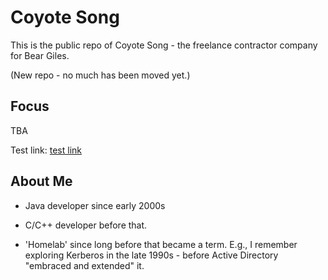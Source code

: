Coyote Song
===========

This is the public repo of Coyote Song - the freelance contractor
company for Bear Giles.

(New repo - no much has been moved yet.)


Focus
-----

TBA

Test link: [test link]('https:testpage.md')


About Me
--------

- Java developer since early 2000s

- C/C++ developer before that.

- 'Homelab' since long before that became a term. E.g., I remember exploring Kerberos in the late 1990s - before Active Directory "embraced and extended" it.
